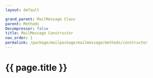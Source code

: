 ```yaml
---
layout: default

grand_parent: MailMessage Class
parent: Methods
Decompressor: false
title: MailMessage Constructor
nav_order: 1
permalink: /package/mailpackage/mailmessage/methods/constructor
---
```

# {{ page.title }}